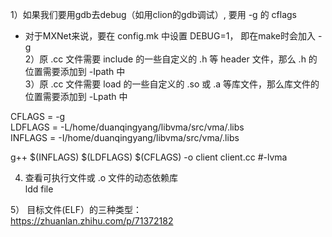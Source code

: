 1）如果我们要用gdb去debug（如用clion的gdb调试）, 要用 -g 的 cflags     
   - 对于MXNet来说，要在 config.mk 中设置 DEBUG=1， 即在make时会加入 -g   
2）原 .cc 文件需要 include 的一些自定义的 .h 等 header 文件，那么 .h 的位置需要添加到 -Ipath 中    
3）原 .cc 文件需要 load 的一些自定义的 .so 或 .a 等库文件，那么库文件的位置需要添加到 -Lpath 中    


CFLAGS = -g   
LDFLAGS = -L/home/duanqingyang/libvma/src/vma/.libs   
INFLAGS = -I/home/duanqingyang/libvma/src/vma/.libs   

g++ $(INFLAGS) $(LDFLAGS) $(CFLAGS) -o client client.cc  #-lvma    



4) 查看可执行文件或 .o 文件的动态依赖库   
ldd file   

5） 目标文件(ELF）的三种类型：   
https://zhuanlan.zhihu.com/p/71372182   
